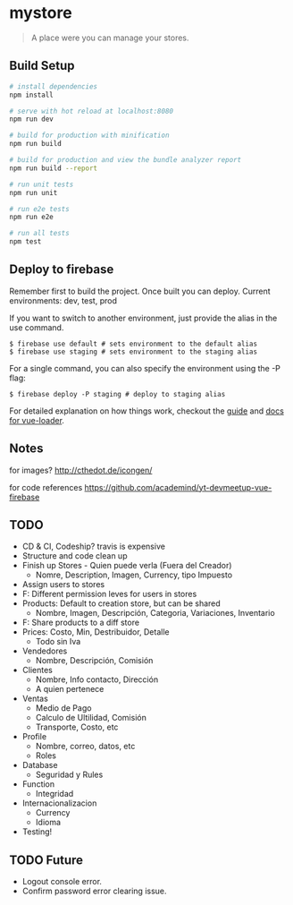 # mystore

> A place were you can manage your stores.

## Build Setup

``` bash
# install dependencies
npm install

# serve with hot reload at localhost:8080
npm run dev

# build for production with minification
npm run build

# build for production and view the bundle analyzer report
npm run build --report

# run unit tests
npm run unit

# run e2e tests
npm run e2e

# run all tests
npm test
```

## Deploy to firebase

Remember first to build the project. Once built you can deploy.
Current environments: dev, test, prod

If you want to switch to another environment, just provide the alias in the use command.

```
$ firebase use default # sets environment to the default alias
$ firebase use staging # sets environment to the staging alias
```

For a single command, you can also specify the environment using the -P flag:

```
$ firebase deploy -P staging # deploy to staging alias
```

For detailed explanation on how things work, checkout the [guide](http://vuejs-templates.github.io/webpack/) and [docs for vue-loader](http://vuejs.github.io/vue-loader).


## Notes
for images? http://cthedot.de/icongen/

for code references https://github.com/academind/yt-devmeetup-vue-firebase

## TODO
* CD & CI, Codeship? travis is expensive
* Structure and code clean up
* Finish up Stores - Quien puede verla (Fuera del Creador)
  * Nomre, Description, Imagen, Currency, tipo Impuesto
* Assign users to stores 
* F: Different permission leves for users in stores
* Products: Default to creation store, but can be shared
  * Nombre, Imagen, Descripción, Categoria, Variaciones, Inventario
* F: Share products to a diff store
* Prices: Costo, Min, Destribuidor, Detalle
  * Todo sin Iva
* Vendedores
  * Nombre, Descripción, Comisión
* Clientes
  * Nombre, Info contacto, Dirección
  * A quien pertenece
* Ventas
  * Medio de Pago
  * Calculo de Ultilidad, Comisión
  * Transporte, Costo, etc
* Profile
  * Nombre, correo, datos, etc
  * Roles
* Database
  * Seguridad y Rules
* Function
  * Integridad
* Internacionalizacion
  * Currency
  * Idioma
* Testing!

## TODO Future
* Logout console error.
* Confirm password error clearing issue.